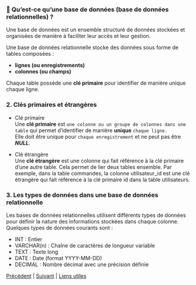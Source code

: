 
### 🔹 Qu’est-ce qu’une base de données (base de données relationnelles) ?
Une base de données est un ensemble structuré de données stockées et organisées de manière à faciliter leur accès et leur gestion.<br>

Une base de données relationnelle stocke des données sous forme de tables composées : <br>
* **lignes (ou enregistrements)**
* **colonnes (ou champs)**<br>

Chaque table possède une **clé primaire** pour identifier de manière unique chaque ligne.

### 2. Clés primaires et étrangères<br>

* Clé primaire<br>
Une **clé primaire** est `une colonne ou un groupe de colonnes dans une table` qui permet d’identifier de manière **unique** `chaque ligne.`<br>
 Elle doit être unique pour `chaque enregistrement` et ne peut pas être ***NULL***.<br>

* Clé étrangère<br>
Une **clé étrangère** est une colonne qui fait référence à la clé primaire d’une autre table. Cela permet de lier deux tables ensemble. Par exemple, dans la table commandes, la colonne utilisateur_id est une clé étrangère qui fait référence à la clé primaire id dans la table utilisateurs.<br>

### 3. Les types de données dans une base de données relationnelle<br>

Les bases de données relationnelles utilisent différents types de données pour définir la nature des informations stockées dans chaque colonne. Quelques types de données courants sont :<br> 

* INT : Entier
* VARCHAR(n) : Chaîne de caractères de longueur variable
* TEXT : Texte long
* DATE : Date (format YYYY-MM-DD)
* DECIMAL : Nombre décimal avec une précision définie <br>

[Précédent](phpmyadmin.md) | [Suivant](commandes-SQL.md) | [Liens utiles](assets/liens-utiles.md)  <br>


